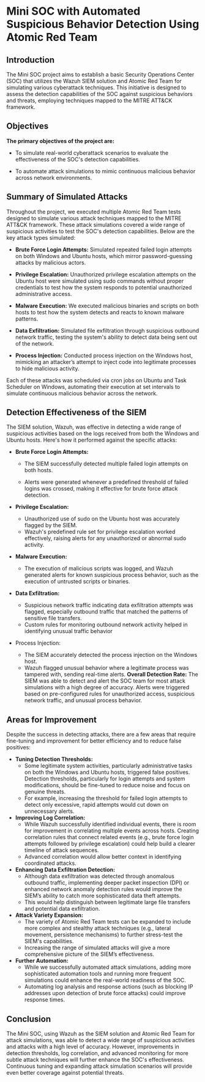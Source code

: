 
# Mini SOC with Automated Suspicious Behavior Detection Using Atomic Red Team




## Introduction
The Mini SOC project aims to establish a basic Security Operations Center (SOC) that utilizes the Wazuh SIEM solution and Atomic Red Team for simulating various cyberattack techniques. This initiative is designed to assess the detection capabilities of the SOC against suspicious behaviors and threats, employing techniques mapped to the MITRE ATT&CK framework.
## Objectives
**The primary objectives of the project are:**

+ To simulate real-world cyberattack scenarios to evaluate the effectiveness of the SOC's detection capabilities.

+ To automate attack simulations to mimic continuous malicious behavior across network environments.
## Summary of Simulated Attacks
Throughout the project, we executed multiple Atomic Red Team tests designed to simulate various attack techniques mapped to the MITRE ATT&CK framework. These attack simulations covered a wide range of suspicious activities to test the SOC's detection capabilities. Below are the key attack types simulated:

+ **Brute Force Login Attempts:** Simulated repeated failed login attempts on both Windows and Ubuntu hosts, which mirror password-guessing attacks by malicious actors.

+ **Privilege Escalation:** Unauthorized privilege escalation attempts on the Ubuntu host were simulated using sudo commands without proper credentials to test how the system responds to potential unauthorized administrative access.

+ **Malware Execution:** We executed malicious binaries and scripts on both hosts to test how the system detects and reacts to known malware patterns.

+ **Data Exfiltration:** Simulated file exfiltration through suspicious outbound network traffic, testing the system's ability to detect data being sent out of the network.

+ **Process Injection:** Conducted process injection on the Windows host, mimicking an attacker’s attempt to inject code into legitimate processes to hide malicious activity.

Each of these attacks was scheduled via cron jobs on Ubuntu and Task Scheduler on Windows, automating their execution at set intervals to simulate continuous malicious behavior across the network.


## Detection Effectiveness of the SIEM
The SIEM solution, Wazuh, was effective in detecting a wide range of suspicious activities based on the logs received from both the Windows and Ubuntu hosts. Here's how it performed against the specific attacks:

+ **Brute Force Login Attempts:**
    + The SIEM successfully detected multiple failed login attempts on both hosts.

    + Alerts were generated whenever a predefined threshold of failed logins was crossed, making it effective for brute force attack detection.
+ **Privilege Escalation:**
    + Unauthorized use of sudo on the Ubuntu host was accurately flagged by the SIEM.
    + Wazuh's predefined rule set for privilege escalation worked effectively, raising alerts for any unauthorized or abnormal sudo activity.
+ **Malware Execution:**
    + The execution of malicious scripts was logged, and Wazuh generated alerts for known suspicious process behavior, such as the execution of untrusted scripts or binaries.
+ **Data Exfiltration:**
    + Suspicious network traffic indicating data exfiltration attempts was flagged, especially outbound traffic that matched the patterns of sensitive file transfers.
    + Custom rules for monitoring outbound network activity helped in identifying unusual traffic behavior

+ Process Injection:
    + The SIEM accurately detected the process injection on the Windows host.
    + Wazuh flagged unusual behavior where a legitimate process was tampered with, sending real-time alerts.
**Overall Detection Rate:** The SIEM was able to detect and alert the SOC team for most attack simulations with a high degree of accuracy. Alerts were triggered based on pre-configured rules for unauthorized access, suspicious network traffic, and unusual process behavior.

## Areas for Improvement
Despite the success in detecting attacks, there are a few areas that require fine-tuning and improvement for better efficiency and to reduce false positives:
+ **Tuning Detection Thresholds:**
    + Some legitimate system activities, particularly administrative tasks on both the Windows and Ubuntu hosts, triggered false positives. Detection thresholds, particularly for login attempts and system modifications, should be fine-tuned to reduce noise and focus on genuine threats.
    + For example, increasing the threshold for failed login attempts to detect only excessive, rapid attempts would cut down on unnecessary alerts.
+ **Improving Log Correlation:**
    + While Wazuh successfully identified individual events, there is room for improvement in correlating multiple events across hosts. Creating correlation rules that connect related events (e.g., brute force login attempts followed by privilege escalation) could help build a clearer timeline of attack sequences.
    + Advanced correlation would allow better context in identifying coordinated attacks.
+ **Enhancing Data Exfiltration Detection:**
    + Although data exfiltration was detected through anomalous outbound traffic, implementing deeper packet inspection (DPI) or enhanced network anomaly detection rules would improve the SIEM’s ability to catch more sophisticated data theft attempts.
    + This would help distinguish between legitimate large file transfers and potential data exfiltration.
+ **Attack Variety Expansion:**
    + The variety of Atomic Red Team tests can be expanded to include more complex and stealthy attack techniques (e.g., lateral movement, persistence mechanisms) to further stress-test the SIEM's capabilities.
    + Increasing the range of simulated attacks will give a more comprehensive picture of the SIEM’s effectiveness.
+ **Further Automation:**
    + While we successfully automated attack simulations, adding more sophisticated automation tools and running more frequent simulations could enhance the real-world readiness of the SOC.
    + Automating log analysis and response actions (such as blocking IP addresses upon detection of brute force attacks) could improve response times.


    

## Conclusion
The Mini SOC, using Wazuh as the SIEM solution and Atomic Red Team for attack simulations, was able to detect a wide range of suspicious activities and attacks with a high level of accuracy. However, improvements in detection thresholds, log correlation, and advanced monitoring for more subtle attack techniques will further enhance the SOC's effectiveness. Continuous tuning and expanding attack simulation scenarios will provide even better coverage against potential threats.